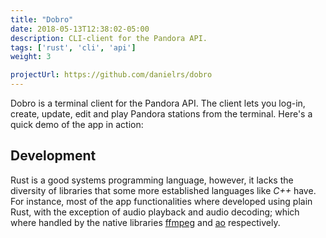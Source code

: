 ```yaml
---
title: "Dobro"
date: 2018-05-13T12:38:02-05:00
description: CLI-client for the Pandora API.
tags: ['rust', 'cli', 'api']
weight: 3

projectUrl: https://github.com/danielrs/dobro
---
```


[ffmpeg]: https://www.ffmpeg.org/
[ao]: https://xiph.org/ao/

Dobro is a terminal client for the Pandora API. The client lets you log-in, create, update, edit and play Pandora stations from the terminal. Here's a quick demo of the app in action:

<script src="https://asciinema.org/a/1a8lbfqujpzxx1epgyua1jvn6.js" id="asciicast-1a8lbfqujpzxx1epgyua1jvn6" async></script>

## Development

Rust is a good systems programming language, however, it lacks the diversity of libraries that some more established languages like *C++* have. For instance, most of the app functionalities where developed using plain Rust, with the exception of audio playback and audio decoding; which where handled by the native libraries [ffmpeg][ffmpeg] and [ao][ao] respectively.
